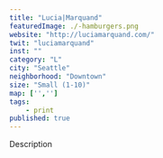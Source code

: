 ```yaml
---
title: "Lucia|Marquand"
featuredImage: ./-hamburgers.png
website: "http://luciamarquand.com/"
twit: "luciamarquand"
inst: ""
category: "L"
city: "Seattle"
neighborhood: "Downtown"
size: "Small (1-10)"
map: ['','']
tags:
    - print
published: true
---
```


Description
